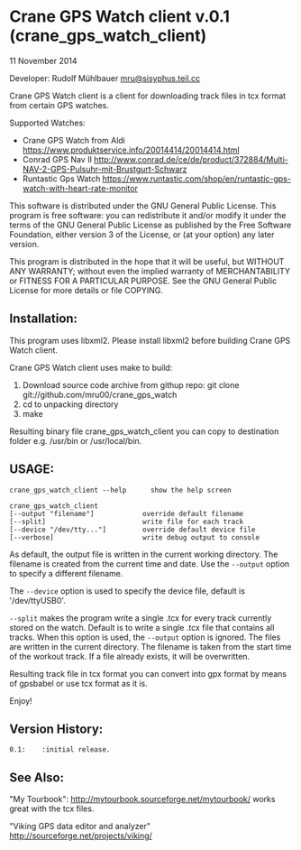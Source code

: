 Crane GPS Watch client v.0.1 (crane_gps_watch_client)
=====================================================
11 November 2014

Developer: Rudolf Mühlbauer <mru@sisyphus.teil.cc>

Crane GPS Watch client is a client for downloading track files in tcx format
from certain GPS watches.

Supported Watches:
* Crane GPS Watch from Aldi https://www.produktservice.info/20014414/20014414.html
* Conrad GPS Nav II http://www.conrad.de/ce/de/product/372884/Multi-NAV-2-GPS-Pulsuhr-mit-Brustgurt-Schwarz
* Runtastic Gps Watch https://www.runtastic.com/shop/en/runtastic-gps-watch-with-heart-rate-monitor


This software is distributed under the GNU General Public License.
This program is free software: you can redistribute it and/or modify 
it under the terms of the GNU General Public License as published 
by the Free Software Foundation, either version 3 of the License, 
or (at your option) any later version. 

This program is distributed in the hope that it will be useful, 
but WITHOUT ANY WARRANTY; without even the implied warranty of 
MERCHANTABILITY or FITNESS FOR A PARTICULAR PURPOSE. 
See the GNU General Public License for more details or file COPYING.


Installation:
-------------

This program uses libxml2. Please install libxml2 before building Crane GPS Watch client.

Crane GPS Watch client uses make to build:

1. Download source code archive from githup repo:
git clone git://github.com/mru00/crane_gps_watch
2. cd to unpacking directory
3. make

Resulting binary file crane_gps_watch_client you can copy 
to destination folder e.g. /usr/bin or /usr/local/bin.


USAGE:
------

	crane_gps_watch_client --help      show the help screen

	crane_gps_watch_client 
    [--output "filename"]            override default filename
    [--split]                        write file for each track
    [--device "/dev/tty..."]         override default device file
    [--verbose]                      write debug output to console

As default, the output file is written in the current working directory.
The filename is created from the current time and date. Use the `--output` option
to specify a different filename.

The `--device` option is used to specify the device file, default is '/dev/ttyUSB0'.

`--split` makes the program write a single .tcx for every track currently stored on the watch.
Default is to write a single .tcx file that contains all tracks. When this option is used, the `--output` option 
is ignored. The files are written in the current directory. The filename is taken from the start time of the workout track.
If a file already exists, it will be overwritten.

Resulting track file in tcx format you can convert into gpx format 
by means of gpsbabel or use tcx format as it is.

Enjoy!

Version History:
----------------

	0.1:	:initial release.




See Also:
---------

"My Tourbook": http://mytourbook.sourceforge.net/mytourbook/
works great with the tcx files.

"Viking GPS data editor and analyzer" http://sourceforge.net/projects/viking/



